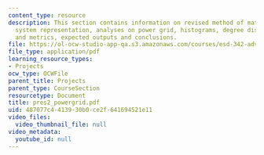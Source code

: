 ```yaml
---
content_type: resource
description: This section contains information on revised method of matrix generation,
  system representation, analyses on power grid, histograms, degree distributions
  and metrics, expected outputs and conclusions.
file: https://ol-ocw-studio-app-qa.s3.amazonaws.com/courses/esd-342-advanced-system-architecture-spring-2006/487077c4413930b0ce2f641694521e11_pres2_powergrid.pdf
file_type: application/pdf
learning_resource_types:
- Projects
ocw_type: OCWFile
parent_title: Projects
parent_type: CourseSection
resourcetype: Document
title: pres2_powergrid.pdf
uid: 487077c4-4139-30b0-ce2f-641694521e11
video_files:
  video_thumbnail_file: null
video_metadata:
  youtube_id: null
---
```


